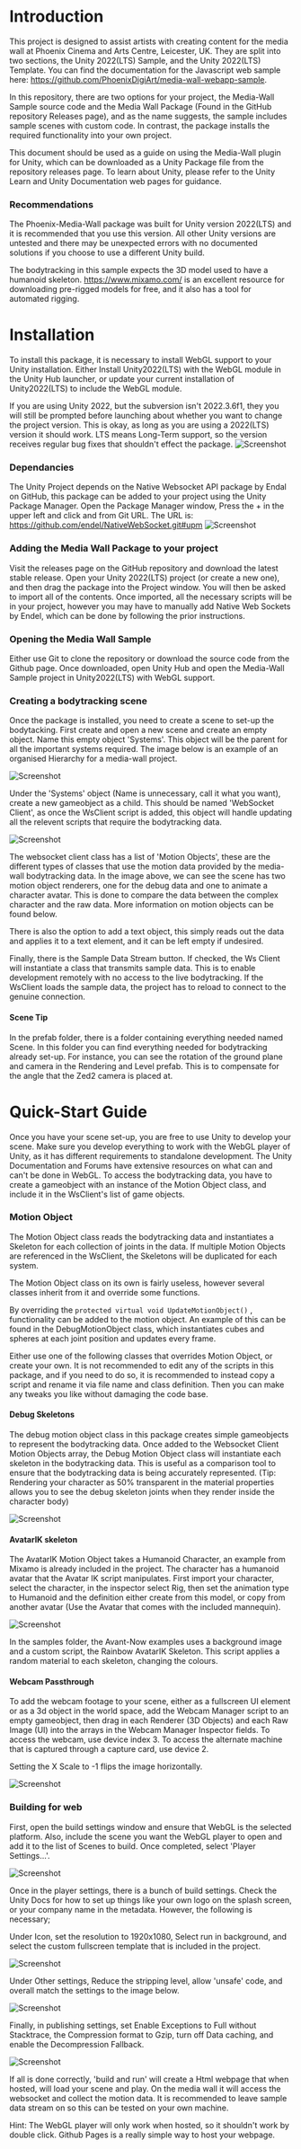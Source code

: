 # Introduction

This project is designed to assist artists with creating content for the media wall at Phoenix Cinema and Arts Centre, Leicester, UK. They are split into two sections, the Unity 2022(LTS) Sample, and the Unity 2022(LTS) Template. You can find the documentation for the Javascript web sample here: https://github.com/PhoenixDigiArt/media-wall-webapp-sample.

In this repository, there are two options for your project, the Media-Wall Sample source code and the Media Wall Package (Found in the GitHub repository Releases page), and as the name suggests, the sample includes sample scenes with custom code. In contrast, the package installs the required functionality into your own project.

This document should be used as a guide on using the Media-Wall plugin for Unity, which can be downloaded as a Unity Package file from the repository releases page. To learn about Unity, please refer to the Unity Learn and Unity Documentation web pages for guidance.

### Recommendations

The Phoenix-Media-Wall package was built for Unity version 2022(LTS) and it is recommended that you use this version. All other Unity versions are untested and there may be unexpected errors with no documented solutions if you choose to use a different Unity build.

The bodytracking in this sample expects the 3D model used to have a humanoid skeleton. https://www.mixamo.com/ is an excellent resource for downloading pre-rigged models for free, and it also has a tool for automated rigging.

# Installation

To install this package, it is necessary to install WebGL support to your Unity installation. Either Install Unity2022(LTS) with the WebGL module in the Unity Hub launcher, or update your current installation of Unity2022(LTS) to include the WebGL module.

If you are using Unity 2022, but the subversion isn't 2022.3.6f1, they you will still be prompted before launching about whether you want to change the project version. This is okay, as long as you are using a 2022(LTS) version it should work. LTS means Long-Term support, so the version receives regular bug fixes that shouldn't effect the package.
![Screenshot](Docs/install.png)

### Dependancies

The Unity Project depends on the Native Websocket API package by Endal on GitHub, this package can be added to your project using the Unity Package Manager. Open the Package Manager window, Press the + in the upper left and click and from Git URL. The URL is: https://github.com/endel/NativeWebSocket.git#upm
![Screenshot](Docs/packagemanagergit.png)

### Adding the Media Wall Package to your project

Visit the releases page on the GitHub repository and download the latest stable release. Open your Unity 2022(LTS) project (or create a new one), and then drag the package into the Project window. You will then be asked to import all of the contents. Once imported, all the necessary scripts will be in your project, however you may have to manually add Native Web Sockets by Endel, which can be done by following the prior instructions.

### Opening the Media Wall Sample

Either use Git to clone the repository or download the source code from the Github page. Once downloaded, open Unity Hub and open the Media-Wall Sample project in Unity2022(LTS) with WebGL support.

### Creating a bodytracking scene

Once the package is installed, you need to create a scene to set-up the bodytacking. First create and open a new scene and create an empty object. Name this empty object 'Systems'. This object will be the parent for all the important systems required. The image below is an example of an organised Hierarchy for a media-wall project.

![Screenshot](Docs/hierarchy.png)

Under the 'Systems' object (Name is unnecessary, call it what you want), create a new gameobject as a child. This should be named 'WebSocket Client', as once the WsClient script is added, this object will handle updating all the relevent scripts that require the bodytracking data.

![Screenshot](Docs/websocketclient.png)

The websocket client class has a list of 'Motion Objects', these are the different types of classes that use the motion data provided by the media-wall bodytracking data. In the image above, we can see the scene has two motion object renderers, one for the debug data and one to animate a character avatar. This is done to compare the data between the complex character and the raw data. More information on motion objects can be found below.

There is also the option to add a text object, this simply reads out the data and applies it to a text element, and it can be left empty if undesired.

Finally, there is the Sample Data Stream button. If checked, the Ws Client will instantiate a class that transmits sample data. This is to enable development remotely with no access to the live bodytracking. If the WsClient loads the sample data, the project has to reload to connect to the genuine connection.

#### Scene Tip

In the prefab folder, there is a folder containing everything needed named Scene. In this folder you can find everything needed for bodytracking already set-up. For instance, you can see the rotation of the ground plane and camera in the Rendering and Level prefab. This is to compensate for the angle that the Zed2 camera is placed at.

# Quick-Start Guide

Once you have your scene set-up, you are free to use Unity to develop your scene. Make sure you develop everything to work with the WebGL player of Unity, as it has different requirements to standalone development. The Unity Documentation and Forums have extensive resources on what can and can't be done in WebGL. To access the bodytracking data, you have to create a gameobject with an instance of the Motion Object class, and include it in the WsClient's list of game objects.

### Motion Object

The Motion Object class reads the bodytracking data and instantiates a Skeleton for each collection of joints in the data. If multiple Motion Objects are referenced in the WsClient, the Skeletons will be duplicated for each system.

The Motion Object class on its own is fairly useless, however several classes inherit from it and override some functions.

By overriding the `protected virtual void UpdateMotionObject()` , functionality can be added to the motion object. An example of this can be found in the DebugMotionObject class, which instantiates cubes and spheres at each joint position and updates every frame.

Either use one of the following classes that overrides Motion Object, or create your own. It is not recommended to edit any of the scripts in this package, and if you need to do so, it is recommended to instead copy a script and rename it via file name and class definition. Then you can make any tweaks you like without damaging the code base.

#### Debug Skeletons

The debug motion object class in this package creates simple gameobjects to represent the bodytracking data. Once added to the Websocket Client Motion Objects array, the Debug Motion Object class will instantiate each skeleton in the bodytracking data. This is useful as a comparison tool to ensure that the bodytracking data is being accurately represented. (Tip: Rendering your character as 50% transparent in the material properties allows you to see the debug skeleton joints when they render inside the character body)

![Screenshot](Docs/debugmotionobject.png)

#### AvatarIK skeleton

The AvatarIK Motion Object takes a Humanoid Character, an example from Mixamo is already included in the project. The character has a humanoid avatar that the Avatar IK script manipulates. First import your character, select the character, in the inspector select Rig, then set the animation type to Humanoid and the definition either create from this model, or copy from another avatar (Use the Avatar that comes with the included mannequin).

![Screenshot](Docs/avatar.png)

In the samples folder, the Avant-Now examples uses a background image and a custom script, the Rainbow AvatarIK Skeleton. This script applies a random material to each skeleton, changing the colours.

#### Webcam Passthrough

To add the webcam footage to your scene, either as a fullscreen UI element or as a 3d object in the world space, add the Webcam Manager script to an empty gameobject, then drag in each Renderer (3D Objects) and each Raw Image (UI) into the arrays in the Webcam Manager Inspector fields. To access the webcam, use device index 3. To access the alternate machine that is captured through a capture card, use device 2.

Setting the X Scale to -1 flips the image horizontally.

![Screenshot](Docs/webcamprefab.png)

### Building for web

First, open the build settings window and ensure that WebGL is the selected platform. Also, include the scene you want the WebGL player to open and add it to the list of Scenes to build. Once completed, select 'Player Settings...'.

![Screenshot](Docs/buildsettings.png)

Once in the player settings, there is a bunch of build settings. Check the Unity Docs for how to set up things like your own logo on the splash screen, or your company name in the metadata. However, the following is necessary;

Under Icon, set the resolution to 1920x1080, Select run in background, and select the custom fullscreen template that is included in the project.

![Screenshot](Docs/icon.png)

Under Other settings, Reduce the stripping level, allow 'unsafe' code, and overall match the settings to the image below.

![Screenshot](Docs/playerother.png)

Finally, in publishing settings, set Enable Exceptions to Full without Stacktrace, the Compression format to Gzip, turn off Data caching, and enable the Decompression Fallback.

![Screenshot](Docs/publish.png)

If all is done correctly, 'build and run' will create a Html webpage that when hosted, will load your scene and play. On the media wall it will access the websocket and collect the motion data. It is recommended to leave sample data stream on so this can be tested on your own machine.

Hint: The WebGL player will only work when hosted, so it shouldn't work by double click. Github Pages is a really simple way to host your webpage.
